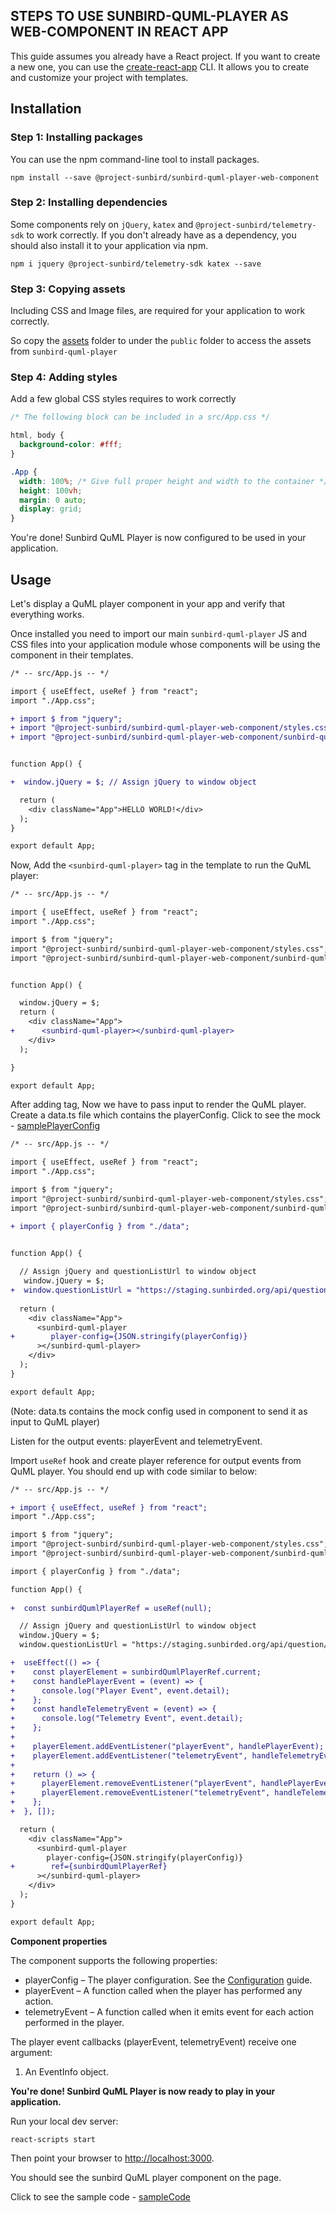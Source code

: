 
## STEPS TO USE SUNBIRD-QUML-PLAYER AS WEB-COMPONENT IN REACT APP

This guide assumes you already have a React project. If you want to create a new one, you can use the [create-react-app](https://create-react-app.dev/) CLI. It allows you to create and customize your project with templates.

## Installation

### Step 1: Installing packages
You can use the npm command-line tool to install packages.
```
npm install --save @project-sunbird/sunbird-quml-player-web-component
```

### Step 2: Installing dependencies
Some components rely on `jQuery`, `katex` and `@project-sunbird/telemetry-sdk` to work correctly. If you don't already have as a dependency, you should also install it to your application via npm.
```
npm i jquery @project-sunbird/telemetry-sdk katex --save
```

### Step 3: Copying assets
Including CSS and Image files, are required for your application to work correctly.

So copy the [assets](https://github.com/Sunbird-inQuiry/player/tree/main/web-component/assets) folder to under the `public` folder to access the assets from `sunbird-quml-player` 

### Step 4: Adding styles
Add a few global CSS styles requires to work correctly
```css
/* The following block can be included in a src/App.css */

html, body {
  background-color: #fff;
}

.App {
  width: 100%; /* Give full proper height and width to the container */
  height: 100vh;
  margin: 0 auto;
  display: grid;
}

```
You're done! Sunbird QuML Player is now configured to be used in your application.
## Usage

Let's display a QuML player component in your app and verify that everything works.

Once installed you need to import our main `sunbird-quml-player` JS and CSS files into your application module whose components will be using the <sunbird-quml-player> component in their templates.

```diff
/* -- src/App.js -- */

import { useEffect, useRef } from "react";
import "./App.css";

+ import $ from "jquery";
+ import "@project-sunbird/sunbird-quml-player-web-component/styles.css";
+ import "@project-sunbird/sunbird-quml-player-web-component/sunbird-quml-player.js";


function App() {

+  window.jQuery = $; // Assign jQuery to window object

  return (
    <div className="App">HELLO WORLD!</div>
  );
}

export default App; 

```

Now, Add the `<sunbird-quml-player>` tag in the template to run the QuML player:
```diff
/* -- src/App.js -- */

import { useEffect, useRef } from "react";
import "./App.css";

import $ from "jquery";
import "@project-sunbird/sunbird-quml-player-web-component/styles.css";
import "@project-sunbird/sunbird-quml-player-web-component/sunbird-quml-player.js";


function App() {

  window.jQuery = $;
  return (
    <div className="App">
+      <sunbird-quml-player></sunbird-quml-player>
    </div>
  );

}

export default App; 
```

After adding tag, Now we have to pass input to render the QuML player.
Create a data.ts file which contains the playerConfig. Click to see the mock - [samplePlayerConfig](https://github.com/Sunbird-inQuiry/player/blob/main/web-component-examples/react-app/src/data.js)
```diff
/* -- src/App.js -- */

import { useEffect, useRef } from "react";
import "./App.css";

import $ from "jquery";
import "@project-sunbird/sunbird-quml-player-web-component/styles.css";
import "@project-sunbird/sunbird-quml-player-web-component/sunbird-quml-player.js";

+ import { playerConfig } from "./data";


function App() {
  
  // Assign jQuery and questionListUrl to window object
   window.jQuery = $;
+  window.questionListUrl = "https://staging.sunbirded.org/api/question/v1/list";
  
  return (
    <div className="App">
      <sunbird-quml-player
+        player-config={JSON.stringify(playerConfig)}        
      ></sunbird-quml-player>
    </div>
  );
}

export default App; 
```
(Note: data.ts contains the mock config used in component to send it as input to QuML player)

Listen for the output events: playerEvent and telemetryEvent.

Import `useRef` hook and create player reference for output events from QuML player. You should end up with code similar to below:
```diff
/* -- src/App.js -- */

+ import { useEffect, useRef } from "react";
import "./App.css";

import $ from "jquery";
import "@project-sunbird/sunbird-quml-player-web-component/styles.css";
import "@project-sunbird/sunbird-quml-player-web-component/sunbird-quml-player.js";

import { playerConfig } from "./data";

function App() {
  
+  const sunbirdQumlPlayerRef = useRef(null);

  // Assign jQuery and questionListUrl to window object
  window.jQuery = $;
  window.questionListUrl = "https://staging.sunbirded.org/api/question/v1/list";

+  useEffect(() => {
+    const playerElement = sunbirdQumlPlayerRef.current;
+    const handlePlayerEvent = (event) => {
+      console.log("Player Event", event.detail);
+    };
+    const handleTelemetryEvent = (event) => {
+      console.log("Telemetry Event", event.detail);
+    };
+
+    playerElement.addEventListener("playerEvent", handlePlayerEvent);
+    playerElement.addEventListener("telemetryEvent", handleTelemetryEvent);
+
+    return () => {
+      playerElement.removeEventListener("playerEvent", handlePlayerEvent);
+      playerElement.removeEventListener("telemetryEvent", handleTelemetryEvent);
+    };
+  }, []);

  return (
    <div className="App">
      <sunbird-quml-player
        player-config={JSON.stringify(playerConfig)}
+        ref={sunbirdQumlPlayerRef}
      ></sunbird-quml-player>
    </div>
  );
}

export default App;
```

**Component properties**

The <sunbird-quml-player> component supports the following properties:

- playerConfig – The player configuration. See the [Configuration](https://inquiry.sunbird.org/learn/product-and-developer-guide/question-set-player/player-configuration) guide.
- playerEvent – A function called when the player has performed any action.
- telemetryEvent – A function called when it emits event for each action performed in the player.

The player event callbacks (playerEvent, telemetryEvent) receive one argument:

1. An EventInfo object.



**You're done! Sunbird QuML Player is now ready to play in your application.**

Run your local dev server:
```
react-scripts start
```
Then point your browser to [http://localhost:3000](http://localhost:3000/).

You should see the sunbird QuML player component on the page.


Click to see the sample code - [sampleCode](https://github.com/Sunbird-inQuiry/player/tree/main/web-component-examples/react-app)

